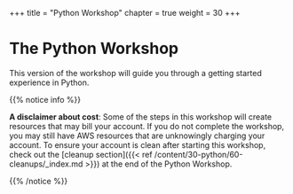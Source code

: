 +++
title = "Python Workshop"
chapter = true
weight = 30
+++

# The Python Workshop

This version of the workshop will guide you through a getting started experience in Python.

{{% notice info %}}

**A disclaimer about cost**: Some of the steps in this workshop will create resources that
may bill your account. If you do not complete the workshop, you may still have AWS resources 
that are unknowingly charging your account. To ensure your account is clean after starting
this workshop, check out the [cleanup section]({{< ref /content/30-python/60-cleanups/_index.md >}}) at the end of the Python Workshop.

{{% /notice %}}
